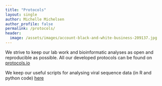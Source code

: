 ```yaml
---
title: "Protocols"
layout: single
author: Michelle Michelsen
author_profile: false
permalink: /protocols/
header:
  image: /assets/images/account-black-and-white-business-209137.jpg
---
```


We strive to keep our lab work and bioinformatic analyses as open and reproducible as possible. All our developed protocols can be found on [protocols.io](https://www.protocols.io/groups/temperton-lab)

We keep our useful scripts for analysing viral sequence data (in R and python code) [here](https://github.com/btemperton/tempertonlab_utils)
